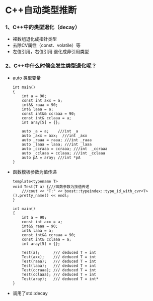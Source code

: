 # C++自动类型推断

### 1、C++中的类型退化（decay）

- 裸数组退化成指针类型
- 去除CV属性（const、volatile）等
- 左值引用，右值引用 退化成非引用类型

### 2、C++中什么时候会发生类型退化呢？

- auto  类型变量

  ```
  int main()
  {
      int a = 90;
      const int axx = a;
      int&& raaa = 90;
      int& laaa = a;
      const int&& ccraaa = 90;
      const int& cclaaa = a;
      int aray[5] = {};
  
      auto _a = a;    ///int _a
      auto _axx = axx;  ///int _axx
      auto _raaa = raaa; ///int _raaa
      auto _laaa = laaa; ///int _laaa
      auto _ccraaa = ccraaa; ///int  _ccraaa
      auto _cclaaa = cclaaa; ///int _cclaaa
      auto pA = aray; ///int *pA
  }
  ```

  

- 函数模板参数为值传递

  ```
  template<typename T>
  void Test(T a) {///函数参数为按值传递
      ///cout << "T:" << boost::typeindex::type_id_with_cvr<T>().pretty_name() << endl;
  }
  
  int main()
  {
      int a = 90;
      const int axx = a;
      int&& raaa = 90;
      int& laaa = a;
      const int&& ccraaa = 90;
      const int& cclaaa = a;
      int aray[5] = {};
  
      Test(a);      /// deduced T = int
      Test(axx);    /// deduced T = int
      Test(raaa);   /// deduced T = int
      Test(laaa);   /// deduced T = int
      Test(ccraaa); /// deduced T = int
      Test(cclaaa); /// deduced T = int
      Test(aray);   /// deduced T = int*
  }  
  ```

  

- 调用了std::decay

  

